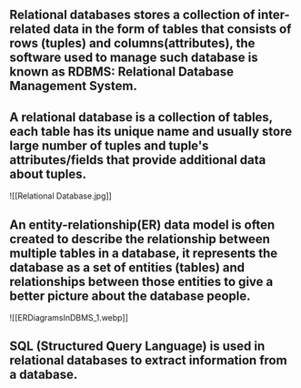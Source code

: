## Relational databases stores a collection of inter-related data in the form of tables that consists of rows (tuples) and columns(attributes), the software used to manage such database is known as RDBMS: Relational Database Management System.

## A relational database is a collection of tables, each table has its unique name and usually store large number of tuples and tuple's attributes/fields that provide additional data about tuples. 

![[Relational Database.jpg]]

## An entity-relationship(ER) data model is often created to describe the relationship between multiple tables in a database, it represents the database as a set of entities (tables) and relationships between those entities to give a better picture about the database people. 
![[ERDiagramsInDBMS_1.webp]]
## SQL (Structured Query Language) is used in relational databases to extract information from a database.